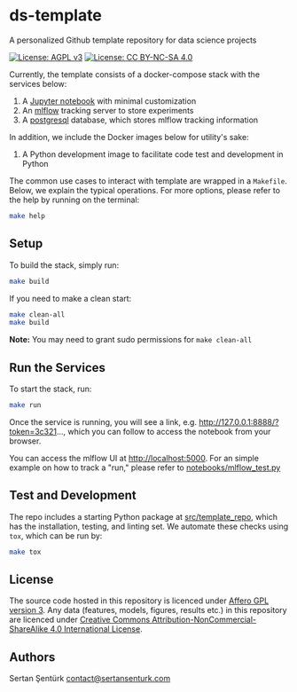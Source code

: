 # ds-template

A personalized Github template repository for data science projects

[![License: AGPL v3](https://img.shields.io/badge/License-AGPL%20v3-ff69b4.svg)](http://www.gnu.org/licenses/agpl-3.0) [![License: CC BY-NC-SA 4.0](https://img.shields.io/badge/License-CC%20BY--NC--SA%204.0-ff69b4.svg)](http://creativecommons.org/licenses/by-nc-sa/4.0/)

Currently, the template consists of a docker-compose stack with the services below:

1. A [Jupyter notebook](https://jupyter.org/) with minimal customization
2. An [mlflow](https://mlflow.org/) tracking server to store experiments
3. A [postgresql](https://www.postgresql.org/) database, which stores mlflow tracking information

In addition, we include the Docker images below for utility's sake:

1. A Python development image to facilitate code test and development in Python

The common use cases to interact with template are wrapped in a `Makefile`. Below, we explain the typical operations. For more options, please refer to the help by running on the terminal:

```bash
make help
```

## Setup

To build the stack, simply run:

```bash
make build
```

If you need to make a clean start:

```bash
make clean-all
make build
```

**Note:** You may need to grant sudo permissions for `make clean-all`

## Run the Services

To start the stack, run:

```bash
make run
```

Once the service is running, you will see a link, e.g. http://127.0.0.1:8888/?token=3c321..., which you can follow to access the notebook from your browser.

You can access the mlflow UI at [http://localhost:5000](http://localhost:5000). For an simple example on how to track a "run," please refer to [notebooks/mlflow_test.py](notebooks/mlflow_test.ipynb)

## Test and Development

The repo includes a starting Python package at [src/template_repo](src/template_repo), which has the installation, testing, and linting set. We automate these checks using `tox`, which can be run by:

```bash
make tox
```

## License

The source code hosted in this repository is licenced under [Affero GPL version 3](https://www.gnu.org/licenses/agpl-3.0.en.html). Any data (features, models,  figures, results etc.) in this repository are licenced under [Creative Commons Attribution-NonCommercial-ShareAlike 4.0 International License](http://creativecommons.org/licenses/by-nc-sa/4.0/).

## Authors

Sertan Şentürk
contact@sertansenturk.com
